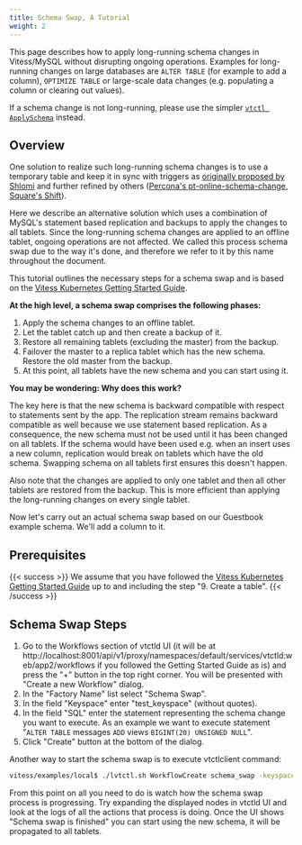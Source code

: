 ```yaml
---
title: Schema Swap, A Tutorial
weight: 2
---
```


This page describes how to apply long-running schema changes in Vitess/MySQL without disrupting ongoing operations. Examples for long-running changes on large databases are `ALTER TABLE` (for example to add a column), `OPTIMIZE TABLE` or large-scale data changes (e.g. populating a column or clearing out values).

If a schema change is not long-running, please use the simpler [`vtctl ApplySchema`](../../reference/vtctl/#applyschema) instead.

## Overview

One solution to realize such long-running schema changes is to use a temporary table and keep it in sync with triggers as [originally proposed by Shlomi](http://code.openark.org/blog/mysql/online-alter-table-now-available-in-openark-kit) and further refined by others ([Percona's pt-online-schema-change](https://www.percona.com/doc/percona-toolkit/2.2/pt-online-schema-change.html), [Square's Shift](https://github.com/square/shift)).

Here we describe an alternative solution which uses a combination of MySQL's statement based replication and backups to apply the changes to all tablets. Since the long-running schema changes are applied to an offline tablet, ongoing operations are not affected. We called this process schema swap due to the way it's done, and therefore we refer to it by this name throughout the document.

This tutorial outlines the necessary steps for a schema swap and is based on the [Vitess Kubernetes Getting Started Guide](../../tutorials/kubernetes).

**At the high level, a schema swap comprises the following phases:**

1. Apply the schema changes to an offline tablet.
2. Let the tablet catch up and then create a backup of it.
3. Restore all remaining tablets (excluding the master) from the backup.
4. Failover the master to a replica tablet which has the new schema. Restore the old master from the backup.
5. At this point, all tablets have the new schema and you can start using it.

**You may be wondering: Why does this work?**

The key here is that the new schema is backward compatible with respect to statements sent by the app. The replication stream remains backward compatible as well because we use statement based replication. As a consequence, the new schema must not be used until it has been changed on all tablets. If the schema would have been used e.g. when an insert uses a new column, replication would break on tablets which have the old schema. Swapping schema on all tablets first ensures this doesn't happen.

Also note that the changes are applied to only one tablet and then all other tablets are restored from the backup. This is more efficient than applying the long-running changes on every single tablet.

Now let's carry out an actual schema swap based on our Guestbook example schema. We'll add a column to it.

## Prerequisites

{{< success >}}
We assume that you have followed the [Vitess Kubernetes Getting Started Guide](../../tutorials/kubernetes) up to and including the step "9. Create a table".
{{< /success >}}

## Schema Swap Steps

1. Go to the Workflows section of vtctld UI (it will be at http://localhost:8001/api/v1/proxy/namespaces/default/services/vtctld:web/app2/workflows if you followed the Getting Started Guide as is) and press the "+" button in the top right corner. You will be presented with "Create a new Workflow" dialog.
2. In the "Factory Name" list select "Schema Swap".
3. In the field "Keyspace" enter "test_keyspace" (without quotes).
4. In the field "SQL" enter the statement representing the schema change you want to execute. As an example we want to execute statement "`ALTER TABLE` messages `ADD` views `BIGINT(20) UNSIGNED NULL`".
5. Click "Create" button at the bottom of the dialog.

Another way to start the schema swap is to execute vtctlclient command:

``` sh
vitess/examples/local$ ./lvtctl.sh WorkflowCreate schema_swap -keyspace=test_keyspace -sql='SQL statement'
```

From this point on all you need to do is watch how the schema swap process is progressing. Try expanding the displayed nodes in vtctld UI and look at the logs of all the actions that process is doing. Once the UI shows "Schema swap is finished" you can start using the new schema, it will be propagated to all tablets.
